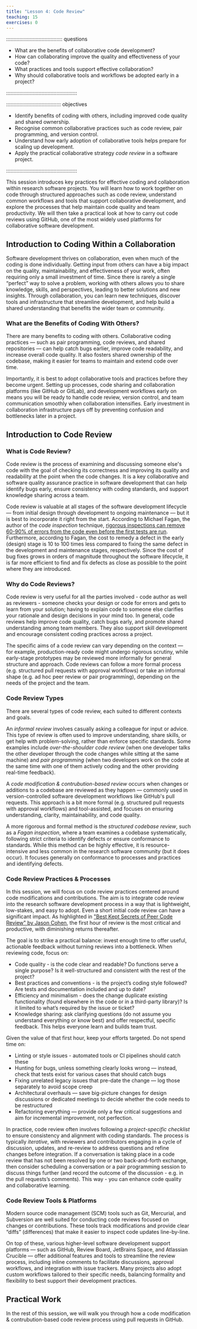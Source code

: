 ```yaml
---
title: "Lesson 4: Code Review"
teaching: 15
exercises: 0
---
```


:::::::::::::::::::::::::::::::::::::: questions 

- What are the benefits of collaborative code development?
- How can collaborating improve the quality and effectiveness of your code?
- What practices and tools support effective collaboration?
- Why should collaborative tools and workflows be adopted early in a project?

::::::::::::::::::::::::::::::::::::::::::::::::

::::::::::::::::::::::::::::::::::::: objectives

- Identify benefits of coding with others, including improved code quality and shared ownership.
- Recognise common collaborative practices such as code review, pair programming, and version control.
- Understand how early adoption of collaborative tools helps prepare for scaling up development.
- Apply the practical collaborative strategy *code review* in a software project.

::::::::::::::::::::::::::::::::::::::::::::::::


This session introduces key practices for effective coding and collaboration within research software projects. You will learn how to work together on code through structured approaches such as code review, understand common workflows and tools that support collaborative development, and explore the processes that help maintain code quality and team productivity. We will then take a practical look at how to carry out code reviews using GitHub, one of the most widely used platforms for collaborative software development.

## Introduction to Coding Within a Collaboration

Software development thrives on collaboration, even when much of the coding is done individually. Getting input from others can have a big impact on the quality, maintainability, and effectiveness of your work, often requiring only a small investment of time. Since there is rarely a single “perfect” way to solve a problem, working with others allows you to share knowledge, skills, and perspectives, leading to better solutions and new insights. Through collaboration, you can learn new techniques, discover tools and infrastructure that streamline development, and help build a shared understanding that benefits the wider team or community.

### What are the Benefits of Coding With Others?

There are many benefits to coding with others. Collaborative coding practices — such as pair programming, code reviews, and shared repositories — can help catch bugs earlier, improve code readability, and increase overall code quality. It also fosters shared ownership of the codebase, making it easier for teams to maintain and extend code over time.

Importantly, it is best to adopt collaborative tools and practices before they become urgent. Setting up processes, code sharing and collaboration platforms (like GitHub or GitLab), and development workflows early on means you will be ready to handle code review, version control, and team communication smoothly when collaboration intensifies. Early investment in collaboration infrastructure pays off by preventing confusion and bottlenecks later in a project.

## Introduction to Code Review

### What is Code Review?

Code review is the process of examining and discussing someone else's code with the goal of checking its correctness and improving its quality and readability at the point when the code changes.
It is a key collaborative and software quality assurance practice in software development that can help identify bugs early, ensure consistency with coding standards, and support knowledge sharing across a team. 

Code review is valuable at all stages of the software development lifecycle — from initial design through development to ongoing maintenance — but it is best to incorporate it right from the start. According to Michael Fagan, the author of the *code inspection* technique, [rigorous inspections can remove 60-90% of errors from the code even before the first tests are run](https://ieeexplore.ieee.org/document/5388086). Furthermore, according to Fagan, the cost to remedy a defect in the early (design) stage is 10 to 100 times less compared to fixing the same defect in the development and maintenance stages, respectively. Since the cost of bug fixes grows in orders of magnitude throughout the software lifecycle, it is far more efficient to find and fix defects as close as possible to the point where they are introduced.

### Why do Code Reviews?

Code review is very useful for all the parties involved - code author as well as reviewers - someone checks your design or code for errors and gets to learn from your solution; having to explain code to someone else clarifies your rationale and design decisions in your mind too. In general, code reviews help improve code quality, catch bugs early, and promote shared understanding among team members. They also support skill development and encourage consistent coding practices across a project.

The specific aims of a code review can vary depending on the context — for example, production-ready code might undergo rigorous scrutiny, while early-stage prototypes may be reviewed more informally for general structure and approach. Code reviews can follow a more formal process (e.g. structured pull requests with approval workflows) or take an informal shape (e.g. ad hoc peer review or pair programming), depending on the needs of the project and the team.

### Code Review Types
  
There are several types of code review, each suited to different contexts and goals. 

An *informal review* involves casually asking a colleague for input or advice. This type of review is often used to improve understanding, share skills, or get help with problem-solving, rather than enforce specific standards. 
Some examples include *over-the-shoulder code review* (when one developer talks the other developer through the code changes while sitting at the same machine) and *pair programming* (when two developers work on the code at the same time with one of them actively coding and the other providing real-time feedback). 

A *code modification & contrubution-based review* occurs when changes or additions to a codebase are reviewed as they happen — commonly used in version-controlled software development workflows like GitHub's pull requests. This approach is a bit more formal (e.g. structured pull requests with approval workflows) and tool-assisted, and focuses on ensuring understanding, clarity, maintainability, and code quality. 

A more rigorous and formal method is the *structured codebase review*, such as a *Fagan inspection*, where a team examines a codebase systematically, following strict criteria to identify defects or ensure conformance to standards. While this method can be highly effective, it is resource-intensive and less common in the research software community (but it does occur). It focuses generally on conformance to processes and practices and identifying defects.

### Code Review Practices & Processes

In this session, we will focus on code review practices centered around code modifications and contributions. The aim is to integrate code review into the research software development process in a way that is lightweight, low-stakes, and easy to adopt. Even a short initial code review can have a significant impact. As highlighted in ["Best Kept Secrets of Peer Code Review" by Jason Cohen](https://www.amazon.co.uk/Best-Kept-Secrets-Peer-Review/dp/1599160676), the first hour of review is the most critical and productive, with diminishing returns thereafter.

The goal is to strike a practical balance: invest enough time to offer useful, actionable feedback without turning reviews into a bottleneck.
When reviewing code, focus on:

- Code quality - is the code clear and readable? Do functions serve a single purpose? Is it well-structured and consistent with the rest of the project?
- Best practices and conventions - is the project’s coding style followed? Are tests and documentation included and up to date?
- Efficiency and minimalism - does the change duplicate existing functionality (found elsewhere in the code or in a third-party library)? Is it limited to what’s required by the issue or ticket?
- Knowledge sharing: ask clarifying questions (do not assume you understand everything or know best) and offer respectful, specific feedback. This helps everyone learn and builds team trust.

Given the value of that first hour, keep your efforts targeted. Do not spend time on:

- Linting or style issues - automated tools or CI pipelines should catch these
- Hunting for bugs, unless something clearly looks wrong — instead, check that tests exist for various cases that should catch bugs
- Fixing unrelated legacy issues that pre-date the change — log those separately to avoid scope creep
- Architectural overhauls — save big-picture changes for design discussions or dedicated meetings to decide whether the code needs to be restructured
- Refactoring everything — provide only a few critical suggestions and aim for incremental improvement, not perfection.

In practice, code review often involves following a *project-specific checklist* to ensure consistency and alignment with coding standards. The process is typically *iterative*, with reviewers and contributors engaging in a cycle of discussion, updates, and re-review to address questions and refine changes before integration. If a conversation is taking place in a code review that has not been resolved by one or two back-and-forth exchange, then consider scheduling a conversation 
or a pair programming session to discuss things further (and record the outcome of the discussion - e.g. in the pull requests’s comments). This way - you can enhance code quality and collaborative learning. 

### Code Review Tools & Platforms

Modern source code management (SCM) tools such as Git, Mercurial, and Subversion are well suited for conducting code reviews focused on changes or contributions. These tools track modifications and provide clear “diffs” (differences) that make it easier to inspect code updates line-by-line. 

On top of these, various higher-level software development support platforms — such as GitHub, Review Board, JetBrains Space, and Atlassian Crucible — offer additional features and tools to streamline the review process, including inline comments to facilitate discussions, approval workflows, and integration with issue trackers. Many projects also adopt custom workflows tailored to their specific needs, balancing formality and flexibility to best support their development practices.

## Practical Work

In the rest of this session, we will walk you through how a code modification & contrubution-based code review process using pull requests in GitHub.
